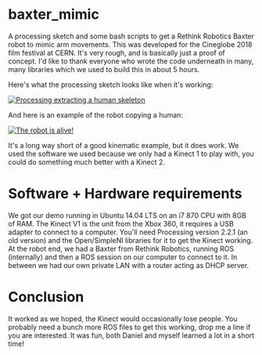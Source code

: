# baxter_mimic
A processing sketch and some bash scripts to get a Rethink Robotics Baxter robot to mimic arm movements.
This was developed for the Cineglobe 2018 film festival at CERN. It's very rough, and is basically just a proof of concept. 
I'd like to thank everyone who wrote the code underneath in many, many libraries which we used to build this in about 5 hours.

Here's what the processing sketch looks like when it's working:

[![Processing extracting a human skeleton](https://img.youtube.com/vi/WJ7nlJ3kOXQ/0.jpg)](https://www.youtube.com/watch?v=WJ7nlJ3kOXQ)

And here is an example of the robot copying a human:

[![The robot is alive!](https://img.youtube.com/vi/X5iLGqhf2Kw/0.jpg)](https://www.youtube.com/watch?v=X5iLGqhf2Kw)

It's a long way short of a good kinematic example, but it does work. We used the software we used because we only had a Kinect 1 to play with, you could do something much better with a Kinect 2.

# Software + Hardware requirements
We got our demo running in Ubuntu 14.04 LTS on an i7 870 CPU with 8GB of RAM.
The Kinect V1 is the unit from the Xbox 360, it requires a USB adapter to connect to a computer.
You'll need Processing version 2.2.1 (an old version) and the Open/SimpleNI libraries for it to get the Kinect working.
At the robot end, we had a Baxter from Rethink Robotics, running ROS (internally) and then a ROS session on our computer to connect to it. In between we had our own private LAN with a router acting as DHCP server.

# Conclusion
It worked as we hoped, the Kinect would occasionally lose people. 
You probably need a bunch more ROS files to get this working, drop me a line if you are interested.
It was fun, both Daniel and myself learned a lot in a short time!
